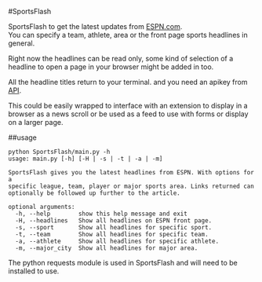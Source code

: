 #SportsFlash


SportsFlash to get the latest updates from [ESPN.com](http://www.espn.com).  
You can specify a team, athlete, area or the front page sports headlines in 
general.

Right now the headlines can be read only, some kind of selection of a headline to
open a page in your browser might be added in too.

All the headline titles return to your terminal. and you need an apikey from [API](developers.espn.com/docs).

This could be easily wrapped to interface with an extension to display in a browser as a
news scroll or be used as a feed to use with forms or display on a larger page.


##usage

    python SportsFlash/main.py -h
    usage: main.py [-h] [-H | -s | -t | -a | -m]

    SportsFlash gives you the latest headlines from ESPN. With options for a
    specific league, team, player or major sports area. Links returned can
    optionally be followed up further to the article.

    optional arguments:
      -h, --help        show this help message and exit
      -H, --headlines   Show all headlines on ESPN front page.
      -s, --sport       Show all headlines for specific sport.
      -t, --team        Show all headlines for specific team.
      -a, --athlete     Show all headlines for specific athlete.
      -m, --major_city  Show all headlines for major area.

The python requests module is used in SportsFlash and will need to be installed to use.

